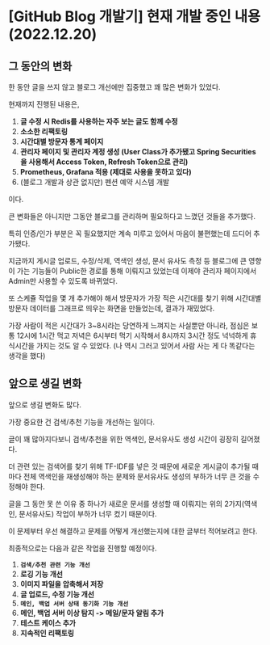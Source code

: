 # [GitHub Blog 개발기] 현재 개발 중인 내용 (2022.12.20)

## 그 동안의 변화

한 동안 글을 쓰지 않고 블로그 개선에만 집중했고 꽤 많은 변화가 있었다.

현재까지 진행된 내용은,

1. **글 수정 시 Redis를 사용하는 자주 보는 글도 함께 수정**
2. **소소한 리팩토링**
3. **시간대별 방문자 통계 페이지**
4. **관리자 페이지 및 관리자 계정 생성 (User Class가 추가됐고 Spring Securities을 사용해서 Access Token, Refresh Token으로 관리)**
5. **Prometheus, Grafana 적용 (제대로 사용을 못하고 있다)**
6. (블로그 개발과 상관 없지만) 펜션 예약 시스템 개발

이다.

큰 변화들은 아니지만 그동안 블로그를 관리하며 필요하다고 느꼈던 것들을 추가했다.

특히 인증/인가 부분은 꼭 필요했지만 계속 미루고 있어서 마음이 불편했는데 드디어 추가됐다.

지금까지 게시글 업로드, 수정/삭제, 역색인 생성, 문서 유사도 측정 등 블로그에 큰 영향이 가는 기능들이 Public한 경로를 통해 이뤄지고 있었는데 이제야 관리자 페이지에서 Admin만 사용할 수 있도록 바뀌었다.

또 스케쥴 작업을 몇 개 추가해야 해서 방문자가 가장 적은 시간대를 찾기 위해 시간대별 방문자 데이터를 그래프로 띄우는 화면을 만들었는데, 결과가 재밌었다.

가장 사람이 적은 시간대가 3~8시라는 당연하게 느껴지는 사실뿐만 아니라,
점심은 보통 12시에 1시간 먹고 저녁은 6시부터 먹기 시작해서 8시까지 3시간 정도 넉넉하게 휴식시간을 가지는 것도 알 수 있었다. (나 역시 그러고 있어서 사람 사는 게 다 똑같다는 생각을 했다)



## 앞으로 생길 변화

앞으로 생길 변화도 많다.

가장 중요한 건 검색/추천 기능을 개선하는 일이다.

글이 꽤 많아지다보니 검색/추천을 위한 역색인, 문서유사도 생성 시간이 굉장히 길어졌다.

더 관련 있는 검색어를 찾기 위해 TF-IDF를 넣은 것 때문에 새로운 게시글이 추가될 때마다 전체 역색인을 재생성해야 하는 문제와 문서유사도 생성의 부하가 너무 큰 것을 수정해야 한다.

글을 그 동안 못 쓴 이유 중 하나가 새로운 문서를 생성할 때 이뤄지는 위의 2가지(역색인, 문서유사도) 작업이 부하가 너무 컸기 때문이다.

이 문제부터 우선 해결하고 문제를 어떻게 개선했는지에 대한 글부터 적어보려고 한다.

최종적으로는 다음과 같은 작업을 진행할 예정이다.

1. **`검색/추천 관련 기능 개선`**
2. **로깅 기능 개선**
3. **이미지 파일을 압축해서 저장**
4. **글 업로드, 수정 기능 개선**
5. **`메인, 백업 서버 상태 동기화 기능 개선`**
6. **메인, 백업 서버 이상 탐지 -> 메일/문자 알림 추가**
7. **테스트 케이스 추가**
8. **지속적인 리팩토링**